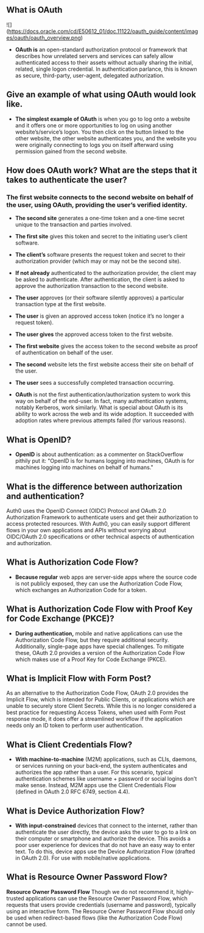## What is OAuth


![] (https://docs.oracle.com/cd/E50612_01/doc.11122/oauth_guide/content/images/oauth/oauth_overview.png)


- **OAuth is** an open-standard authorization protocol or framework that describes how unrelated servers and services can safely allow authenticated access to their assets without actually sharing the initial, related, single logon credential. In authentication parlance, this is known as secure, third-party, user-agent, delegated authorization.


## Give an example of what using OAuth would look like.


- **The simplest example of OAuth** is when you go to log onto a website and it offers one or more opportunities to log on using another website’s/service’s logon. You then click on the button linked to the other website, the other website authenticates you, and the website you were originally connecting to logs you on itself afterward using permission gained from the second website.

## How does OAuth work? What are the steps that it takes to authenticate the user?

### The first website connects to the second website on behalf of the user, using OAuth, providing the user’s verified identity.

- **The second site** generates a one-time token and a one-time secret unique to the transaction and parties involved.

- **The first site** gives this token and secret to the initiating user’s client software.

- **The client’s** software presents the request token and secret to their authorization provider (which may or may not be the second site).

- **If not already** authenticated to the authorization provider, the client may be asked to authenticate. After authentication, the client is asked to approve the authorization transaction to the second website.


- **The user** approves (or their software silently approves) a particular transaction type at the first website.

- **The user** is given an approved access token (notice it’s no longer a request token).

- **The user gives** the approved access token to the first website.

- **The first website** gives the access token to the second website as proof of authentication on behalf of the user.

- **The second** website lets the first website access their site on behalf of the user.

- **The user** sees a successfully completed transaction occurring.

- **OAuth** is not the first authentication/authorization system to work this way on behalf of the end-user. In fact, many authentication systems, notably Kerberos, work similarly. What is special about OAuth is its ability to work across the web and its wide adoption. It succeeded with adoption rates where previous attempts failed (for various reasons).


## What is OpenID?


- **OpenID** is about authentication: as a commenter on StackOverflow pithily put it: "OpenID is for humans logging into machines, OAuth is for machines logging into machines on behalf of humans."



## What is the difference between authorization and authentication?

Auth0 uses the OpenID Connect (OIDC) Protocol and OAuth 2.0 Authorization Framework to authenticate users and get their authorization to access protected resources. With Auth0, you can easily support different flows in your own applications and APIs without worrying about OIDC/OAuth 2.0 specifications or other technical aspects of authentication and authorization.

## What is Authorization Code Flow?

- **Because regular** web apps are server-side apps where the source code is not publicly exposed, they can use the Authorization Code Flow, which exchanges an Authorization Code for a token.


## What is Authorization Code Flow with Proof Key for Code Exchange (PKCE)?

- **During authentication,** mobile and native applications can use the Authorization Code Flow, but they require additional security. Additionally, single-page apps have special challenges. To mitigate these, OAuth 2.0 provides a version of the Authorization Code Flow which makes use of a Proof Key for Code Exchange (PKCE).

## What is Implicit Flow with Form Post?

As an alternative to the Authorization Code Flow, OAuth 2.0 provides the Implicit Flow, which is intended for Public Clients, or applications which are unable to securely store Client Secrets. While this is no longer considered a best practice for requesting Access Tokens, when used with Form Post response mode, it does offer a streamlined workflow if the application needs only an ID token to perform user authentication.


## What is Client Credentials Flow?


- **With machine-to-machine** (M2M) applications, such as CLIs, daemons, or services running on your back-end, the system authenticates and authorizes the app rather than a user. For this scenario, typical authentication schemes like username + password or social logins don't make sense. Instead, M2M apps use the Client Credentials Flow (defined in OAuth 2.0 RFC 6749, section 4.4).


## What is Device Authorization Flow?

- **With input-constrained** devices that connect to the internet, rather than authenticate the user directly, the device asks the user to go to a link on their computer or smartphone and authorize the device. This avoids a poor user experience for devices that do not have an easy way to enter text. To do this, device apps use the Device Authorization Flow (drafted in OAuth 2.0). For use with mobile/native applications.


## What is Resource Owner Password Flow?

**Resource Owner Password Flow**
Though we do not recommend it, highly-trusted applications can use the Resource Owner Password Flow, which requests that users provide credentials (username and password), typically using an interactive form. The Resource Owner Password Flow should only be used when redirect-based flows (like the Authorization Code Flow) cannot be used.
